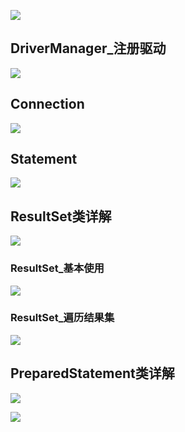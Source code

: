 ![](https://youpaiyun.zongqilive.cn/image/5e463a2548b86553ee09ed87.jpg)

## DriverManager_注册驱动

![](https://youpaiyun.zongqilive.cn/image/5e463a4248b86553ee09f770.jpg)

## Connection

![](https://youpaiyun.zongqilive.cn/image/5e463a5648b86553ee09ff1e.jpg)

## Statement

![](https://pic.imgdb.cn/item/5e463a7148b86553ee0a08c7.jpg)

## ResultSet类详解

![](https://youpaiyun.zongqilive.cn/image/5e463ad848b86553ee0a2d9a.jpg)



### ResultSet_基本使用

![](https://pic.imgdb.cn/item/5e463cdb48b86553ee0afe19.jpg)



### ResultSet_遍历结果集

![](https://youpaiyun.zongqilive.cn/image/5e463d2248b86553ee0b1937.jpg)



## PreparedStatement类详解

![](https://youpaiyun.zongqilive.cn/image/5e463dbc48b86553ee0b3efa.jpg)

![](https://youpaiyun.zongqilive.cn/image/5e463dca48b86553ee0b4203.jpg)













